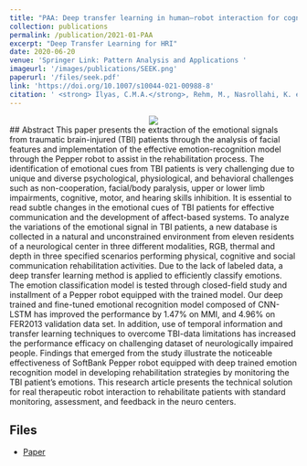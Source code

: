 ```yaml
---
title: "PAA: Deep transfer learning in human–robot interaction for cognitive and physical rehabilitation purposes"
collection: publications
permalink: /publication/2021-01-PAA
excerpt: "Deep Transfer Learning for HRI"
date: 2020-06-20
venue: 'Springer Link: Pattern Analysis and Applications '
imageurl: '/images/publications/SEEK.png'
paperurl: '/files/seek.pdf'
link: 'https://doi.org/10.1007/s10044-021-00988-8'
citation: ' <strong> Ilyas, C.M.A.</strong>, Rehm, M., Nasrollahi, K. et al. Deep transfer learning in human–robot interaction for cognitive and physical rehabilitation purposes. Pattern Anal Applic (2021). https://doi.org/10.1007/s10044-021-00988-8'
---
```

<center><img src = '/images/publications/pepper_robot_for therapeutic app.PNG'></center>
## Abstract
This paper presents the extraction of the emotional signals from traumatic brain-injured (TBI) patients through the analysis of facial features and implementation of the effective emotion-recognition model through the Pepper robot to assist in the rehabilitation process. The identification of emotional cues from TBI patients is very challenging due to unique and diverse psychological, physiological, and behavioral challenges such as non-cooperation, facial/body paralysis, upper or lower limb impairments, cognitive, motor, and hearing skills inhibition. It is essential to read subtle changes in the emotional cues of TBI patients for effective communication and the development of affect-based systems. To analyze the variations of the emotional signal in TBI patients, a new database is collected in a natural and unconstrained environment from eleven residents of a neurological center in three different modalities, RGB, thermal and depth in three specified scenarios performing physical, cognitive and social communication rehabilitation activities. Due to the lack of labeled data, a deep transfer learning method is applied to efficiently classify emotions. The emotion classification model is tested through closed-field study and installment of a Pepper robot equipped with the trained model. Our deep trained and fine-tuned emotional recognition model composed of CNN-LSTM has improved the performance by 1.47% on MMI, and 4.96% on FER2013 validation data set. In addition, use of temporal information and transfer learning techniques to overcome TBI-data limitations has increased the performance efficacy on challenging dataset of neurologically impaired people. Findings that emerged from the study illustrate the noticeable effectiveness of SoftBank Pepper robot equipped with deep trained emotion recognition model in developing rehabilitation strategies by monitoring the TBI patient’s emotions. This research article presents the technical solution for real therapeutic robot interaction to rehabilitate patients with standard monitoring, assessment, and feedback in the neuro centers.

## Files
- [Paper](/files/Ilyas2021_Article_DeepTransferLearningInHumanRob.pdf)
